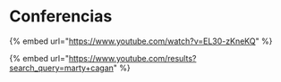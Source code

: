 # Conferencias

{% embed url="https://www.youtube.com/watch?v=EL30-zKneKQ" %}

{% embed url="https://www.youtube.com/results?search_query=marty+cagan" %}
